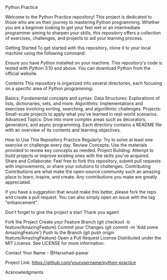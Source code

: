 Python Practice

Welcome to the Python Practice repository! This project is dedicated to those who are on their journey to mastering Python programming. Whether you are a beginner looking to get your feet wet or an intermediate programmer aiming to sharpen your skills, this repository offers a collection of exercises, challenges, and projects to aid your learning process.

Getting Started
To get started with this repository, clone it to your local machine using the following command:

Ensure you have Python installed on your machine. This repository's code is tested with Python 3.10 and above. You can download Python from the official website.

Contents
This repository is organized into several directories, each focusing on a specific area of Python programming:

Basics: Fundamental concepts and syntax.
Data Structures: Explorations of lists, dictionaries, sets, and more.
Algorithms: Implementations and exercises involving sorting, searching, and algorithmic challenges.
Projects: Small-scale projects to apply what you've learned in real-world scenarios.
Advanced Topics: Dive into more complex areas such as decorators, generators, and async programming.
Each directory contains a README file with an overview of its contents and learning objectives.

How to Use This Repository
Practice Regularly: Try to solve at least one exercise or challenge every day.
Review Concepts: Use the materials provided to review key concepts as needed.
Project Building: Attempt to build projects or improve existing ones with the skills you've acquired.
Share and Collaborate: Feel free to fork this repository, submit pull requests with improvements, or share your solutions to challenges.
Contributing
Contributions are what make the open-source community such an amazing place to learn, inspire, and create. Any contributions you make are greatly appreciated.

If you have a suggestion that would make this better, please fork the repo and create a pull request. You can also simply open an issue with the tag "enhancement".

Don't forget to give the project a star! Thank you again!

Fork the Project
Create your Feature Branch (git checkout -b feature/AmazingFeature)
Commit your Changes (git commit -m 'Add some AmazingFeature')
Push to the Branch (git push origin feature/AmazingFeature)
Open a Pull Request
License
Distributed under the MIT License. See LICENSE for more information.

Contact
Your Name - @Harsshad-pawar

Project Link: https://github.com/yourusername/python-practice

Acknowledgments